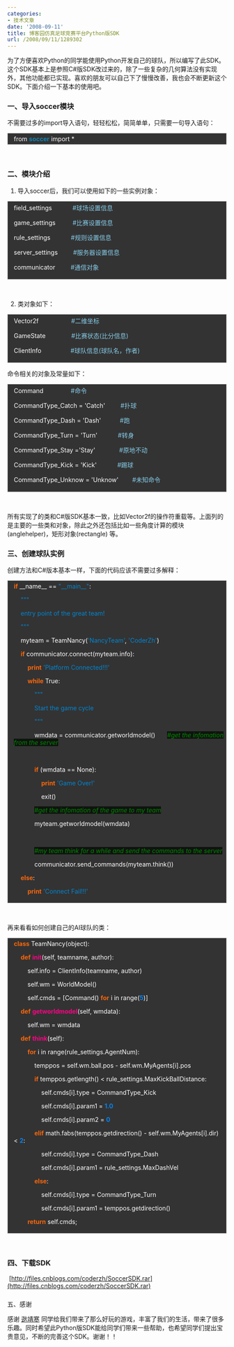 ```yaml
---
categories:
- 技术文章
date: '2008-09-11'
title: 博客园仿真足球竞赛平台Python版SDK
url: /2008/09/11/1289302
---
```



为了方便喜欢Python的同学能使用Python开发自己的球队，所以编写了此SDK。这个SDK基本上是参照C#版SDK改过来的，除了一些复杂的几何算法没有实现外，其他功能都已实现。喜欢的朋友可以自己下了慢慢改善，我也会不断更新这个SDK。下面介绍一下基本的使用吧。

### 一、导入soccer模块

不需要过多的import导入语句，轻轻松松，简简单单，只需要一句导入语句：

<div style="border: 1px solid #cccccc; padding: 4px 5px 4px 14px; background-color: #333333; color: #ffffff;">from <span style="color: #0e84b5; font-weight: bold;">soccer</span> import *</div>

&nbsp;

### 二、模块介绍

1. 导入soccer后，我们可以使用如下的一些实例对象：

<div style="border: 1px solid #cccccc; padding: 4px 5px 4px 14px; background-color: #333333; color: #ffffff;"><span style="color: #ffffff;">field_settings</span><span style="color: #ffffff;">&nbsp;&nbsp;&nbsp;&nbsp;&nbsp;&nbsp;&nbsp;&nbsp;&nbsp;&nbsp;&nbsp; </span><span style="color: #87ceeb;">#球场设置信息</span>

<span style="color: #ffffff;">game_settings</span><span style="color: #ffffff;">&nbsp;&nbsp;&nbsp;&nbsp;&nbsp;&nbsp;&nbsp;&nbsp;&nbsp; </span><span style="color: #87ceeb;">#比赛设置信息</span>

<span style="color: #ffffff;">rule_settings</span><span style="color: #ffffff;">&nbsp;&nbsp;&nbsp;&nbsp;&nbsp;&nbsp;&nbsp;&nbsp;&nbsp;&nbsp;&nbsp; </span><span style="color: #87ceeb;">#规则设置信息</span>

<span style="color: #ffffff;">server_settings</span><span style="color: #ffffff;">&nbsp;&nbsp;&nbsp;&nbsp;&nbsp;&nbsp;&nbsp;&nbsp; </span><span style="color: #87ceeb;">#服务器设置信息</span>

<span style="color: #ffffff;">communicator</span><span style="color: #ffffff;">&nbsp;&nbsp;&nbsp;&nbsp;&nbsp;&nbsp;&nbsp;&nbsp; </span><span style="color: #87ceeb;">#通信对象</span></div>

&nbsp;

2. 类对象如下：

<div style="border: 1px solid #cccccc; padding: 4px 5px 4px 14px; background-color: #333333; color: #ffffff;"><span style="color: #ffffff;">Vector2f</span><span style="color: #ffffff;">&nbsp;&nbsp;&nbsp;&nbsp;&nbsp;&nbsp;&nbsp;&nbsp;&nbsp;&nbsp;&nbsp;&nbsp;&nbsp;&nbsp;&nbsp;&nbsp;&nbsp;&nbsp; </span><span style="color: #87ceeb;">#二维坐标</span>

<span style="color: #ffffff;">GameState</span><span style="color: #ffffff;">&nbsp;&nbsp;&nbsp;&nbsp;&nbsp;&nbsp;&nbsp;&nbsp;&nbsp;&nbsp;&nbsp;&nbsp;&nbsp;&nbsp; </span><span style="color: #87ceeb;">#比赛状态(比分信息)</span>

<span style="color: #ffffff;">ClientInfo</span><span style="color: #ffffff;">&nbsp;&nbsp;&nbsp;&nbsp;&nbsp;&nbsp;&nbsp;&nbsp;&nbsp;&nbsp;&nbsp;&nbsp;&nbsp;&nbsp;&nbsp;&nbsp; </span><span style="color: #87ceeb;">#球队信息(球队名，作者)</span></div>

命令相关的对象及常量如下：

<div style="border: 1px solid #cccccc; padding: 4px 5px 4px 14px; background-color: #333333; color: #ffffff;"><span style="color: #ffffff;">Command</span><span style="color: #ffffff;">&nbsp;&nbsp;&nbsp;&nbsp;&nbsp;&nbsp;&nbsp;&nbsp;&nbsp;&nbsp;&nbsp;&nbsp;&nbsp;&nbsp;&nbsp; </span><span style="color: #87ceeb;">#命令</span>

<span style="color: #ffffff;">CommandType_Catch</span> <span style="color: #ffffff;">=</span> <span style="color: #ffffff;">'Catch'</span><span style="color: #ffffff;">&nbsp;&nbsp;&nbsp;&nbsp;&nbsp;&nbsp;&nbsp;&nbsp; </span><span style="color: #87ceeb;">#扑球</span>

<span style="color: #ffffff;">CommandType_Dash</span> <span style="color: #ffffff;">=</span> <span style="color: #ffffff;">'Dash'</span><span style="color: #ffffff;">&nbsp;&nbsp;&nbsp;&nbsp;&nbsp;&nbsp;&nbsp;&nbsp;&nbsp;&nbsp; </span><span style="color: #87ceeb;">#跑</span>

<span style="color: #ffffff;">CommandType_Turn</span> <span style="color: #ffffff;">=</span> <span style="color: #ffffff;">'Turn'</span><span style="color: #ffffff;">&nbsp;&nbsp;&nbsp;&nbsp;&nbsp;&nbsp;&nbsp;&nbsp;&nbsp;&nbsp;&nbsp; </span><span style="color: #87ceeb;">#转身</span>

<span style="color: #ffffff;">CommandType_Stay</span> <span style="color: #ffffff;">=</span><span style="color: #ffffff;">'Stay'</span><span style="color: #ffffff;">&nbsp;&nbsp;&nbsp;&nbsp;&nbsp;&nbsp;&nbsp;&nbsp;&nbsp;&nbsp;&nbsp;&nbsp;&nbsp; </span><span style="color: #87ceeb;">#原地不动</span>

<span style="color: #ffffff;">CommandType_Kick</span> <span style="color: #ffffff;">=</span>&nbsp;<span style="color: #ffffff;">'Kick'</span><span style="color: #ffffff;">&nbsp;&nbsp;&nbsp;&nbsp;&nbsp;&nbsp;&nbsp;&nbsp;&nbsp;&nbsp;&nbsp; </span><span style="color: #87ceeb;">#踢球</span>

<span style="color: #ffffff;">CommandType_Unknow</span> <span style="color: #ffffff;">=</span> <span style="color: #ffffff;">'Unknow'</span><span style="color: #ffffff;">&nbsp;&nbsp;&nbsp;&nbsp;&nbsp;&nbsp;&nbsp; </span><span style="color: #87ceeb;">#未知命令</span></div>

&nbsp;

所有实现了的类和C#版SDK基本一致，比如Vector2f的操作符重载等。上面列的是主要的一些类和对象，除此之外还包括比如一些角度计算的模块(anglehelper)，矩形对象(rectangle) 等。

### 三、创建球队实例

创建方法和C#版本基本一样，下面的代码应该不需要过多解释：

<div style="border: 1px solid #cccccc; padding: 4px 5px 4px 14px; background-color: #333333; color: #ffffff;"><span style="color: #fb660a; font-weight: bold;">if</span> <span style="color: #ffffff;">__name__</span> <span style="color: #ffffff;">==</span> <span style="color: #0086d2;">"__main__"</span><span style="color: #ffffff;">:</span>

<span style="color: #ffffff;">&nbsp;&nbsp;&nbsp; </span><span style="color: #0086d2;">"""</span>

<span style="color: #0086d2;">&nbsp;&nbsp;&nbsp; entry point of the great team!</span>

<span style="color: #0086d2;">&nbsp;&nbsp;&nbsp; """</span>

<span style="color: #ffffff;">&nbsp;&nbsp;&nbsp; </span><span style="color: #ffffff;">myteam</span> <span style="color: #ffffff;">=</span> <span style="color: #ffffff;">TeamNancy</span><span style="color: #ffffff;">(</span><span style="color: #0086d2;">'NancyTeam'</span><span style="color: #ffffff;">,</span> <span style="color: #0086d2;">'CoderZh'</span><span style="color: #ffffff;">)</span>

<span style="color: #ffffff;">&nbsp;&nbsp;&nbsp; </span><span style="color: #fb660a; font-weight: bold;">if</span> <span style="color: #ffffff;">communicator</span><span style="color: #ffffff;">.</span><span style="color: #ffffff;">connect</span><span style="color: #ffffff;">(</span><span style="color: #ffffff;">myteam</span><span style="color: #ffffff;">.</span><span style="color: #ffffff;">info</span><span style="color: #ffffff;">):</span>

<span style="color: #ffffff;">&nbsp;&nbsp;&nbsp;&nbsp;&nbsp;&nbsp;&nbsp; </span><span style="color: #fb660a; font-weight: bold;">print</span> <span style="color: #0086d2;">'Platform Connected!!!'</span>

<span style="color: #ffffff;">&nbsp;&nbsp;&nbsp;&nbsp;&nbsp;&nbsp;&nbsp; </span><span style="color: #fb660a; font-weight: bold;">while</span> <span style="color: #ffffff;">True</span><span style="color: #ffffff;">:</span>

<span style="color: #ffffff;">&nbsp;&nbsp;&nbsp;&nbsp;&nbsp;&nbsp;&nbsp;&nbsp;&nbsp;&nbsp;&nbsp; </span><span style="color: #0086d2;">"""</span>

<span style="color: #0086d2;">&nbsp;&nbsp;&nbsp;&nbsp;&nbsp;&nbsp;&nbsp;&nbsp;&nbsp;&nbsp;&nbsp; Start the game cycle</span>

<span style="color: #0086d2;">&nbsp;&nbsp;&nbsp;&nbsp;&nbsp;&nbsp;&nbsp;&nbsp;&nbsp;&nbsp;&nbsp; """</span>

<span style="color: #ffffff;">&nbsp;&nbsp;&nbsp;&nbsp;&nbsp;&nbsp;&nbsp;&nbsp;&nbsp;&nbsp;&nbsp; </span><span style="color: #ffffff;">wmdata</span> <span style="color: #ffffff;">=</span> <span style="color: #ffffff;">communicator</span><span style="color: #ffffff;">.</span><span style="color: #ffffff;">getworldmodel</span><span style="color: #ffffff;">()</span><span style="color: #ffffff;">&nbsp;&nbsp;&nbsp;&nbsp;&nbsp;&nbsp; </span><span style="color: #008800; font-style: italic; background-color: #0f140f;">#get the infomation from the server</span>

<span style="color: #ffffff;">&nbsp;&nbsp;&nbsp;&nbsp;&nbsp;&nbsp;&nbsp;&nbsp;&nbsp;&nbsp; </span>

<span style="color: #ffffff;">&nbsp;&nbsp;&nbsp;&nbsp;&nbsp;&nbsp;&nbsp;&nbsp;&nbsp;&nbsp;&nbsp; </span><span style="color: #fb660a; font-weight: bold;">if</span> <span style="color: #ffffff;">(</span><span style="color: #ffffff;">wmdata</span> <span style="color: #ffffff;">==</span> <span style="color: #ffffff;">None</span><span style="color: #ffffff;">):</span>

<span style="color: #ffffff;">&nbsp;&nbsp;&nbsp;&nbsp;&nbsp;&nbsp;&nbsp;&nbsp;&nbsp;&nbsp;&nbsp;&nbsp;&nbsp;&nbsp;&nbsp; </span><span style="color: #fb660a; font-weight: bold;">print</span> <span style="color: #0086d2;">'Game Over!'</span>

<span style="color: #ffffff;">&nbsp;&nbsp;&nbsp;&nbsp;&nbsp;&nbsp;&nbsp;&nbsp;&nbsp;&nbsp;&nbsp;&nbsp;&nbsp;&nbsp;&nbsp; </span><span style="color: #ffffff;">exit</span><span style="color: #ffffff;">()</span>

<span style="color: #ffffff;">&nbsp;&nbsp;&nbsp;&nbsp;&nbsp;&nbsp;&nbsp;&nbsp;&nbsp;&nbsp;&nbsp; </span><span style="color: #008800; font-style: italic; background-color: #0f140f;">#get the infomation of the game to my team</span>

<span style="color: #ffffff;">&nbsp;&nbsp;&nbsp;&nbsp;&nbsp;&nbsp;&nbsp;&nbsp;&nbsp;&nbsp;&nbsp; </span><span style="color: #ffffff;">myteam</span><span style="color: #ffffff;">.</span><span style="color: #ffffff;">getworldmodel</span><span style="color: #ffffff;">(</span><span style="color: #ffffff;">wmdata</span><span style="color: #ffffff;">)</span>

<span style="color: #ffffff;">&nbsp;&nbsp;&nbsp;&nbsp;&nbsp;&nbsp;&nbsp;&nbsp;&nbsp;&nbsp; </span>

<span style="color: #ffffff;">&nbsp;&nbsp;&nbsp;&nbsp;&nbsp;&nbsp;&nbsp;&nbsp;&nbsp;&nbsp;&nbsp; </span><span style="color: #008800; font-style: italic; background-color: #0f140f;">#my team think for a while and send the commands to the server</span>

<span style="color: #ffffff;">&nbsp;&nbsp;&nbsp;&nbsp;&nbsp;&nbsp;&nbsp;&nbsp;&nbsp;&nbsp;&nbsp; </span><span style="color: #ffffff;">communicator</span><span style="color: #ffffff;">.</span><span style="color: #ffffff;">send_commands</span><span style="color: #ffffff;">(</span><span style="color: #ffffff;">myteam</span><span style="color: #ffffff;">.</span><span style="color: #ffffff;">think</span><span style="color: #ffffff;">())</span>

<span style="color: #ffffff;">&nbsp;&nbsp;&nbsp; </span><span style="color: #fb660a; font-weight: bold;">else</span><span style="color: #ffffff;">:</span>

<span style="color: #ffffff;">&nbsp;&nbsp;&nbsp;&nbsp;&nbsp;&nbsp;&nbsp; </span><span style="color: #fb660a; font-weight: bold;">print</span> <span style="color: #0086d2;">'Connect Fail!!!'</span></div>

&nbsp;

再来看看如何创建自己的AI球队的类：

<div style="border: 1px solid #cccccc; padding: 4px 5px 4px 14px; background-color: #333333; color: #ffffff;"><span style="color: #fb660a; font-weight: bold;">class</span> <span style="color: #ffffff;">TeamNancy</span><span style="color: #ffffff;">(</span><span style="color: #ffffff;">object</span><span style="color: #ffffff;">):</span>

<span style="color: #ffffff;">&nbsp;&nbsp;&nbsp; </span><span style="color: #fb660a; font-weight: bold;">def</span> <span style="color: #ff0086; font-weight: bold;">__init__</span><span style="color: #ffffff;">(</span><span style="color: #ffffff;">self</span><span style="color: #ffffff;">,</span> <span style="color: #ffffff;">teamname</span><span style="color: #ffffff;">,</span> <span style="color: #ffffff;">author</span><span style="color: #ffffff;">):</span>

<span style="color: #ffffff;">&nbsp;&nbsp;&nbsp;&nbsp;&nbsp;&nbsp;&nbsp; </span><span style="color: #ffffff;">self</span><span style="color: #ffffff;">.</span><span style="color: #ffffff;">info</span> <span style="color: #ffffff;">=</span> <span style="color: #ffffff;">ClientInfo</span><span style="color: #ffffff;">(</span><span style="color: #ffffff;">teamname</span><span style="color: #ffffff;">,</span> <span style="color: #ffffff;">author</span><span style="color: #ffffff;">)</span>

<span style="color: #ffffff;">&nbsp;&nbsp;&nbsp;&nbsp;&nbsp;&nbsp;&nbsp; </span><span style="color: #ffffff;">self</span><span style="color: #ffffff;">.</span><span style="color: #ffffff;">wm</span> <span style="color: #ffffff;">=</span> <span style="color: #ffffff;">WorldModel</span><span style="color: #ffffff;">()</span>

<span style="color: #ffffff;">&nbsp;&nbsp;&nbsp;&nbsp;&nbsp;&nbsp;&nbsp; </span><span style="color: #ffffff;">self</span><span style="color: #ffffff;">.</span><span style="color: #ffffff;">cmds</span> <span style="color: #ffffff;">=</span> <span style="color: #ffffff;">[</span><span style="color: #ffffff;">Command</span><span style="color: #ffffff;">()</span> <span style="color: #fb660a; font-weight: bold;">for</span> <span style="color: #ffffff;">i</span> <span style="color: #ffffff;">in</span> <span style="color: #ffffff;">range</span><span style="color: #ffffff;">(</span><span style="color: #0086f7; font-weight: bold;">5</span><span style="color: #ffffff;">)]</span>

<span style="color: #ffffff;">&nbsp;&nbsp;&nbsp; </span><span style="color: #fb660a; font-weight: bold;">def</span> <span style="color: #ff0086; font-weight: bold;">getworldmodel</span><span style="color: #ffffff;">(</span><span style="color: #ffffff;">self</span><span style="color: #ffffff;">,</span> <span style="color: #ffffff;">wmdata</span><span style="color: #ffffff;">):</span>

<span style="color: #ffffff;">&nbsp;&nbsp;&nbsp;&nbsp;&nbsp;&nbsp;&nbsp; </span><span style="color: #ffffff;">self</span><span style="color: #ffffff;">.</span><span style="color: #ffffff;">wm</span> <span style="color: #ffffff;">=</span> <span style="color: #ffffff;">wmdata</span>

<span style="color: #ffffff;">&nbsp;&nbsp;&nbsp; </span><span style="color: #fb660a; font-weight: bold;">def</span> <span style="color: #ff0086; font-weight: bold;">think</span><span style="color: #ffffff;">(</span><span style="color: #ffffff;">self</span><span style="color: #ffffff;">):</span>

<span style="color: #ffffff;">&nbsp;&nbsp;&nbsp;&nbsp;&nbsp;&nbsp;&nbsp; </span><span style="color: #fb660a; font-weight: bold;">for</span> <span style="color: #ffffff;">i</span> <span style="color: #ffffff;">in</span> <span style="color: #ffffff;">range</span><span style="color: #ffffff;">(</span><span style="color: #ffffff;">rule_settings</span><span style="color: #ffffff;">.</span><span style="color: #ffffff;">AgentNum</span><span style="color: #ffffff;">):</span>

<span style="color: #ffffff;">&nbsp;&nbsp;&nbsp;&nbsp;&nbsp;&nbsp;&nbsp;&nbsp;&nbsp;&nbsp;&nbsp; </span><span style="color: #ffffff;">temppos</span> <span style="color: #ffffff;">=</span> <span style="color: #ffffff;">self</span><span style="color: #ffffff;">.</span><span style="color: #ffffff;">wm</span><span style="color: #ffffff;">.</span><span style="color: #ffffff;">ball</span><span style="color: #ffffff;">.</span><span style="color: #ffffff;">pos</span> <span style="color: #ffffff;">-</span> <span style="color: #ffffff;">self</span><span style="color: #ffffff;">.</span><span style="color: #ffffff;">wm</span><span style="color: #ffffff;">.</span><span style="color: #ffffff;">MyAgents</span><span style="color: #ffffff;">[</span><span style="color: #ffffff;">i</span><span style="color: #ffffff;">]</span><span style="color: #ffffff;">.</span><span style="color: #ffffff;">pos</span>

<span style="color: #ffffff;">&nbsp;&nbsp;&nbsp;&nbsp;&nbsp;&nbsp;&nbsp;&nbsp;&nbsp;&nbsp;&nbsp; </span><span style="color: #fb660a; font-weight: bold;">if</span> <span style="color: #ffffff;">temppos</span><span style="color: #ffffff;">.</span><span style="color: #ffffff;">getlength</span><span style="color: #ffffff;">()</span> <span style="color: #ffffff;">&lt;</span> <span style="color: #ffffff;">rule_settings</span><span style="color: #ffffff;">.</span><span style="color: #ffffff;">MaxKickBallDistance</span><span style="color: #ffffff;">:</span>

<span style="color: #ffffff;">&nbsp;&nbsp;&nbsp;&nbsp;&nbsp;&nbsp;&nbsp;&nbsp;&nbsp;&nbsp;&nbsp;&nbsp;&nbsp;&nbsp;&nbsp; </span><span style="color: #ffffff;">self</span><span style="color: #ffffff;">.</span><span style="color: #ffffff;">cmds</span><span style="color: #ffffff;">[</span><span style="color: #ffffff;">i</span><span style="color: #ffffff;">]</span><span style="color: #ffffff;">.</span><span style="color: #ffffff;">type</span> <span style="color: #ffffff;">=</span> <span style="color: #ffffff;">CommandType_Kick</span>

<span style="color: #ffffff;">&nbsp;&nbsp;&nbsp;&nbsp;&nbsp;&nbsp;&nbsp;&nbsp;&nbsp;&nbsp;&nbsp;&nbsp;&nbsp;&nbsp;&nbsp; </span><span style="color: #ffffff;">self</span><span style="color: #ffffff;">.</span><span style="color: #ffffff;">cmds</span><span style="color: #ffffff;">[</span><span style="color: #ffffff;">i</span><span style="color: #ffffff;">]</span><span style="color: #ffffff;">.</span><span style="color: #ffffff;">param1</span> <span style="color: #ffffff;">=</span> <span style="color: #0086f7; font-weight: bold;">1.0</span>

<span style="color: #ffffff;">&nbsp;&nbsp;&nbsp;&nbsp;&nbsp;&nbsp;&nbsp;&nbsp;&nbsp;&nbsp;&nbsp;&nbsp;&nbsp;&nbsp;&nbsp; </span><span style="color: #ffffff;">self</span><span style="color: #ffffff;">.</span><span style="color: #ffffff;">cmds</span><span style="color: #ffffff;">[</span><span style="color: #ffffff;">i</span><span style="color: #ffffff;">]</span><span style="color: #ffffff;">.</span><span style="color: #ffffff;">param2</span> <span style="color: #ffffff;">=</span> <span style="color: #0086f7; font-weight: bold;">0</span>

<span style="color: #ffffff;">&nbsp;&nbsp;&nbsp;&nbsp;&nbsp;&nbsp;&nbsp;&nbsp;&nbsp;&nbsp;&nbsp; </span><span style="color: #fb660a; font-weight: bold;">elif</span> <span style="color: #ffffff;">math</span><span style="color: #ffffff;">.</span><span style="color: #ffffff;">fabs</span><span style="color: #ffffff;">(</span><span style="color: #ffffff;">temppos</span><span style="color: #ffffff;">.</span><span style="color: #ffffff;">getdirection</span><span style="color: #ffffff;">()</span> <span style="color: #ffffff;">-</span> <span style="color: #ffffff;">self</span><span style="color: #ffffff;">.</span><span style="color: #ffffff;">wm</span><span style="color: #ffffff;">.</span><span style="color: #ffffff;">MyAgents</span><span style="color: #ffffff;">[</span><span style="color: #ffffff;">i</span><span style="color: #ffffff;">]</span><span style="color: #ffffff;">.</span><span style="color: #ffffff;">dir</span><span style="color: #ffffff;">)</span> <span style="color: #ffffff;">&lt;</span> <span style="color: #0086f7; font-weight: bold;">2</span><span style="color: #ffffff;">:</span>

<span style="color: #ffffff;">&nbsp;&nbsp;&nbsp;&nbsp;&nbsp;&nbsp;&nbsp;&nbsp;&nbsp;&nbsp;&nbsp;&nbsp;&nbsp;&nbsp;&nbsp; </span><span style="color: #ffffff;">self</span><span style="color: #ffffff;">.</span><span style="color: #ffffff;">cmds</span><span style="color: #ffffff;">[</span><span style="color: #ffffff;">i</span><span style="color: #ffffff;">]</span><span style="color: #ffffff;">.</span><span style="color: #ffffff;">type</span> <span style="color: #ffffff;">=</span> <span style="color: #ffffff;">CommandType_Dash</span>

<span style="color: #ffffff;">&nbsp;&nbsp;&nbsp;&nbsp;&nbsp;&nbsp;&nbsp;&nbsp;&nbsp;&nbsp;&nbsp;&nbsp;&nbsp;&nbsp;&nbsp; </span><span style="color: #ffffff;">self</span><span style="color: #ffffff;">.</span><span style="color: #ffffff;">cmds</span><span style="color: #ffffff;">[</span><span style="color: #ffffff;">i</span><span style="color: #ffffff;">]</span><span style="color: #ffffff;">.</span><span style="color: #ffffff;">param1</span> <span style="color: #ffffff;">=</span> <span style="color: #ffffff;">rule_settings</span><span style="color: #ffffff;">.</span><span style="color: #ffffff;">MaxDashVel</span>

<span style="color: #ffffff;">&nbsp;&nbsp;&nbsp;&nbsp;&nbsp;&nbsp;&nbsp;&nbsp;&nbsp;&nbsp;&nbsp; </span><span style="color: #fb660a; font-weight: bold;">else</span><span style="color: #ffffff;">:</span>

<span style="color: #ffffff;">&nbsp;&nbsp;&nbsp;&nbsp;&nbsp;&nbsp;&nbsp;&nbsp;&nbsp;&nbsp;&nbsp;&nbsp;&nbsp;&nbsp;&nbsp; </span><span style="color: #ffffff;">self</span><span style="color: #ffffff;">.</span><span style="color: #ffffff;">cmds</span><span style="color: #ffffff;">[</span><span style="color: #ffffff;">i</span><span style="color: #ffffff;">]</span><span style="color: #ffffff;">.</span><span style="color: #ffffff;">type</span> <span style="color: #ffffff;">=</span> <span style="color: #ffffff;">CommandType_Turn</span>

<span style="color: #ffffff;">&nbsp;&nbsp;&nbsp;&nbsp;&nbsp;&nbsp;&nbsp;&nbsp;&nbsp;&nbsp;&nbsp;&nbsp;&nbsp;&nbsp;&nbsp; </span><span style="color: #ffffff;">self</span><span style="color: #ffffff;">.</span><span style="color: #ffffff;">cmds</span><span style="color: #ffffff;">[</span><span style="color: #ffffff;">i</span><span style="color: #ffffff;">]</span><span style="color: #ffffff;">.</span><span style="color: #ffffff;">param1</span> <span style="color: #ffffff;">=</span> <span style="color: #ffffff;">temppos</span><span style="color: #ffffff;">.</span><span style="color: #ffffff;">getdirection</span><span style="color: #ffffff;">()</span>

<span style="color: #ffffff;">&nbsp;&nbsp;&nbsp;&nbsp;&nbsp;&nbsp;&nbsp; </span><span style="color: #fb660a; font-weight: bold;">return</span> <span style="color: #ffffff;">self</span><span style="color: #ffffff;">.</span><span style="color: #ffffff;">cmds</span><span style="color: #ffffff;">;</span></div>

&nbsp;

### 四、下载SDK

&nbsp;[http://files.cnblogs.com/coderzh/SoccerSDK.rar](http://files.cnblogs.com/coderzh/SoccerSDK.rar)

### 
五、感谢

感谢 [逖靖寒](http://www.cnblogs.com/gpcuster/) 同学给我们带来了那么好玩的游戏，丰富了我们的生活，带来了很多乐趣。同时希望此Python版SDK能给同学们带来一些帮助，也希望同学们提出宝贵意见，不断的完善这个SDK。谢谢！！